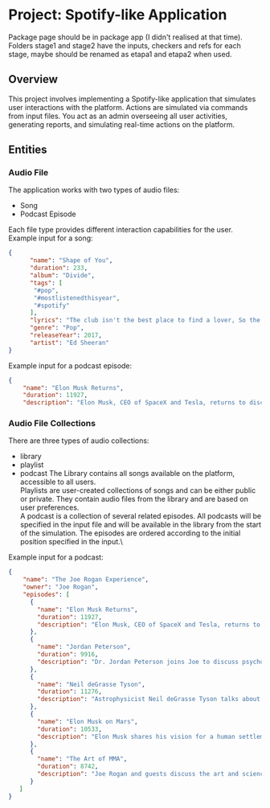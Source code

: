 # Project: Spotify-like Application

Package page should be in package app (I didn't realised at that time).\
Folders stage1 and stage2 have the inputs, checkers and refs for each stage, maybe should be renamed as etapa1 and etapa2 when used.


## Overview
This project involves implementing a Spotify-like application that simulates user interactions with the platform. Actions are simulated via commands from input files. You act as an admin overseeing all user activities, generating reports, and simulating real-time actions on the platform.

## Entities

### Audio File
The application works with two types of audio files:
- Song
- Podcast Episode

Each file type provides different interaction capabilities for the user.\
Example input for a song:
```json
{
      "name": "Shape of You",
      "duration": 233,
      "album": "Divide",
      "tags": [
       "#pop",
       "#mostlistenedthisyear",
       "#spotify"
      ],
      "lyrics": "The club isn't the best place to find a lover, So the bar is where I go (mm-mm)",
      "genre": "Pop",
      "releaseYear": 2017,
      "artist": "Ed Sheeran"
}
```
Example input for a podcast episode:
```json
{
    "name": "Elon Musk Returns",
    "duration": 11927,
    "description": "Elon Musk, CEO of SpaceX and Tesla, returns to discuss various topics."
```
### Audio File Collections
There are three types of audio collections:

- library
- playlist
- podcast
The Library contains all songs available on the platform, accessible to all users.\
Playlists are user-created collections of songs and can be either public or private. They contain audio files from the library and are based on user preferences.\
A podcast is a collection of several related episodes. All podcasts will be specified in the input file and will be available in the library from the start of the simulation. The episodes are ordered according to the initial position specified in the input.\

Example input for a podcast:
```json
{
    "name": "The Joe Rogan Experience",
    "owner": "Joe Rogan",
    "episodes": [
      {
        "name": "Elon Musk Returns",
        "duration": 11927,
        "description": "Elon Musk, CEO of SpaceX and Tesla, returns to discuss various topics."
      },
      {
        "name": "Jordan Peterson",
        "duration": 9916,
        "description": "Dr. Jordan Peterson joins Joe to discuss psychology, philosophy, and current events."
      },
      {
        "name": "Neil deGrasse Tyson",
        "duration": 11276,
        "description": "Astrophysicist Neil deGrasse Tyson talks about the universe and science."
      },
      {
        "name": "Elon Musk on Mars",
        "duration": 10533,
        "description": "Elon Musk shares his vision for a human settlement on Mars."
      },
      {
        "name": "The Art of MMA",
        "duration": 8742,
        "description": "Joe Rogan and guests discuss the art and science of mixed martial arts."
      }
   ]
}
```
